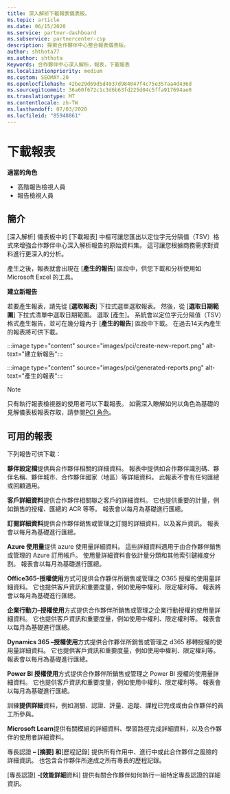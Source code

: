 ```yaml
---
title: 深入解析下載報表儀表板。
ms.topic: article
ms.date: 06/15/2020
ms.service: partner-dashboard
ms.subservice: partnercenter-csp
description: 探索合作夥伴中心整合報表儀表板。
author: shthota77
ms.author: shthota
Keywords: 合作夥伴中心深入解析，報表，下載報表
ms.localizationpriority: medium
ms.custom: SEOMAY.20
ms.openlocfilehash: 42be29d69d5d4937d984047f4c75e357aa4d436d
ms.sourcegitcommit: 36a60f672c1c3d6b63fd225d04c5ffa917694ae0
ms.translationtype: MT
ms.contentlocale: zh-TW
ms.lasthandoff: 07/03/2020
ms.locfileid: "85948861"
---
```

# <a name="download-reports"></a>下載報表

**適當的角色**
- 高階報告檢視人員
- 報告檢視人員

## <a name="introduction"></a>簡介

[深入解析] 儀表板中的 [下載報表] 中樞可讓您匯出以定位字元分隔值（TSV）格式來增強合作夥伴中心深入解析報告的原始資料集。 這可讓您根據商務需求對資料進行更深入的分析。

產生之後，報表就會出現在 [**產生的報告**] 區段中，供您下載和分析使用如 Microsoft Excel 的工具。

**建立新報告**

若要產生報表，請先從 [**選取報表**] 下拉式選單選取報表。 然後，從 [**選取日期範圍**] 下拉式清單中選取日期範圍。 選取 [產生]。 系統會以定位字元分隔值（TSV）格式產生報告，並可在幾分鐘內于 [**產生的報告**] 區段中下載。 在過去14天內產生的報表將可供下載。

:::image type="content" source="images/pci/create-new-report.png" alt-text="建立新報告":::

:::image type="content" source="images/pci/generated-reports.png" alt-text="產生的報表":::

>[!NOTE] 
>只有執行報表檢視器的使用者可以下載報表。 如需深入瞭解如何以角色為基礎的見解儀表板報表存取，請參閱[PCI 角色](pci-roles.md)。 

## <a name="available-reports"></a>可用的報表

下列報告可供下載：

**夥伴設定檔**提供與合作夥伴相關的詳細資料。 報表中提供如合作夥伴識別碼、夥伴名稱、夥伴城市、合作夥伴國家（地區）等詳細資料。 此報表不會有任何匯總或回顧適用。

**客戶詳細資料**提供合作夥伴相關聯之客戶的詳細資料。 它也提供重要的計量，例如銷售的授權、匯總的 ACR 等等。 報表會以每月為基礎進行匯總。

**訂閱詳細資料**提供合作夥伴銷售或管理之訂閱的詳細資料，以及客戶資訊。 報表會以每月為基礎進行匯總。

**Azure 使用量**提供 azure 使用量詳細資料。 這些詳細資料適用于由合作夥伴銷售或管理的 Azure 訂用帳戶。 使用量詳細資料會依計量分類和其他索引鍵維度分割。 報表會以每月為基礎進行匯總。

**Office365-授權使用**方式可提供合作夥伴所銷售或管理之 O365 授權的使用量詳細資料。 它也提供客戶資訊和重要度量，例如使用中權利、限定權利等。 報表將會以每月為基礎進行匯總。

**企業行動力–授權使用**方式提供合作夥伴所銷售或管理之企業行動授權的使用量詳細資料。 它也提供客戶資訊和重要度量，例如使用中權利、限定權利等。 報表會以每月為基礎進行匯總。

**Dynamics 365 –授權使用**方式提供合作夥伴所銷售或管理之 d365 移轉授權的使用量詳細資料。 它也提供客戶資訊和重要度量，例如使用中權利、限定權利等。 報表會以每月為基礎進行匯總。

**Power BI 授權使用**方式提供合作夥伴所銷售或管理之 Power BI 授權的使用量詳細資料。 它也提供客戶資訊和重要度量，例如使用中權利、限定權利等。 報表會以每月為基礎進行匯總。

訓練**提供詳細**資料，例如測驗、認證、評量、追蹤、課程已完成或由合作夥伴的員工所參與。

**Microsoft Learn**提供有關模組的詳細資料、學習路徑完成詳細資料，以及合作夥伴的使用者詳細資料。

專長認證 **– [摘要] 和**[歷程記錄] 提供所有作用中、進行中或此合作夥伴之風險的詳細資訊。 也包含合作夥伴所達成之所有專長的歷程記錄。

[專長認證] **-[效能詳細**資料] 提供有關合作夥伴如何執行一組特定專長認證的詳細資訊。

